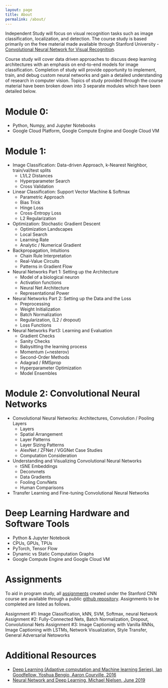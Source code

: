 ```yaml
---
layout: page
title: About
permalink: /about/
---
```

Independent Study will focus on visual recognition tasks such as image classification, localization, and detection. The course study is based primarily on the free material made available through Stanford University -  [Convolutional Neural Network for Visual Recognition](http://cs231n.stanford.edu/). 

Course study will cover data driven approaches to discuss deep learning architectures with an emphasis on end-to-end models for image classification. Completion of study will provide opportunity to implement, train, and debug custom neural networks and gain a detailed understanding of research in computer vision. Topics of study provided through the course material have been broken down into 3 separate modules which have been detailed below. 


# Module 0:
- Python, Numpy, and Jupyter Notebooks
- Google Cloud Platform, Google Compute Engine and Google Cloud VM

# Module 1:
- Image Classification: Data-driven Approach, k-Nearest Neighbor, train/val/test splits
    - L1/L2 Distances
    - Hyperparameter Search
    - Cross Validation
- Linear Classification: Support Vector Machine & Softmax
	- Parametric Approach
	- Bias Trick
	- Hinge Loss
	- Cross-Entropy Loss
	- L2 Regularization
- Optimization: Stochastic Gradient Descent
	- Optimization Landscapes
	- Local Search
	- Learning Rate
	- Analytic / Numerical Gradient
- Backpropagation, Intuitions
	- Chain Rule Interpretation
	- Real-Value Circuits
	- Patterns in Gradient Flow
- Neural Networks Part 1: Setting up the Architecture
	- Model of a biological neuron
	- Activation functions
	- Neural Net Architecture
	- Representational Power
- Neural Networks Part 2: Setting up the Data and the Loss
	- Preprocessing
	- Weight Initialization
	- Batch Normalization
	- Regularization, (L2 / dropout)
	- Loss Functions
- Neural Networks Part3: Learning and Evaluation
	- Gradient Checks
	- Sanity Checks
	- Babysitting the learning process
	- Momentum (+nesterov)
	- Second-Order Methods
	- Adagrad / RMSprop
	- Hyperparameter Optimization
	- Model Ensembles


# Module 2: Convolutional Neural Networks
- Convolutional Neural Networks: Architectures, Convolution / Pooling Layers
	- Layers
	- Spatial Arrangement
	- Layer Patterns
	- Layer Sizing Patterns
	- AlexNet / ZFNet / VGGNet Case Studies
	- Computation Consideration
- Understanding and Visualizing Convolutional Neural Networks
	- tSNE Embeddings
	- Deconvnets
	- Data Gradients
	- Fooling ConvNets
	- Human Comparisons
- Transfer Learning and Fine-tuning Convolutional Neural Networks

# Deep Learning Hardware and Software Tools
- Python & Jupyter Notebook
- CPUs, GPUs, TPUs
- PyTorch, Tensor Flow
- Dynamic vs Static Computation Graphs
- Google Compute Engine and Google Cloud VM

# Assignments 
To aid in program study, all [assignments](http://cs231n.stanford.edu/) created under the Stanford CNN course are available through a public [github repository](https://github.com/cs231n/cs231n.github.io). Assignments to be completed are listed as follows.

Assignment #1: Image Classification, kNN, SVM, Softmax, neural Network
Assignment #2: Fully-Connected Nets, Batch Normalization, Dropout, Convolutional Nets 
Assignment #3: Image Captioning with Vanilla RNNs, Image Captioning with LSTMs, Network Visualization, Style Transfer, General Adversarial Netoworks


# Additional Resources

- [Deep Learning (Adaptive computation and Machine learning Series), Ian Goodfellow, Yoshua Bengio, Aaron Courville, 2016](http://www.deeplearningbook.org/)
- [Neural Network and Deep Learning, Michael Nielsen, June 2019](http://neuralnetworksanddeeplearning.com/index.html)
